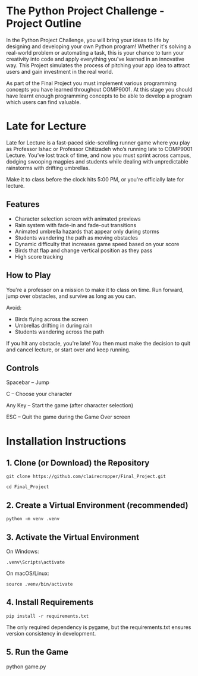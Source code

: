 # The Python Project Challenge - Project Outline
In the Python Project Challenge, you will bring your ideas to life by designing and developing your own Python program! Whether it's solving a real-world problem or automating a task, this is your chance to turn your creativity into code and apply everything you've learned in an innovative way. This Project simulates the process of pitching your app idea to attract users and gain investment in the real world. 

As part of the Final Project you must implement various programming concepts you have learned throughout COMP9001. At this stage you should have learnt enough programming concepts to be able to develop a program which users can find valuable. 

# Late for Lecture

Late for Lecture is a fast-paced side-scrolling runner game where you play as Professor Ishac or Professor Chitizadeh
who’s running late to COMP9001 Lecture. You’ve lost track of time, and now you must sprint across campus, dodging swooping magpies 
and students while dealing with unpredictable rainstorms with drifting umbrellas.

Make it to class before the clock hits 5:00 PM, or you're officially late for lecture.

## Features
- Character selection screen with animated previews
- Rain system with fade-in and fade-out transitions
- Animated umbrella hazards that appear only during storms
- Students wandering the path as moving obstacles
- Dynamic difficulty that increases game speed based on your score
- Birds that flap and change vertical position as they pass
- High score tracking

## How to Play
You're a professor on a mission to make it to class on time.
Run forward, jump over obstacles, and survive as long as you can.

Avoid:
- Birds flying across the screen
- Umbrellas drifting in during rain
- Students wandering across the path

If you hit any obstacle, you're late! You then must make the decision to quit and cancel lecture, or start over and keep running.

## Controls
Spacebar – Jump

C – Choose your character

Any Key – Start the game (after character selection)

ESC – Quit the game during the Game Over screen

# Installation Instructions
## 1. Clone (or Download) the Repository

```
git clone https://github.com/clairecropper/Final_Project.git
```
```
cd Final_Project
```

## 2. Create a Virtual Environment (recommended)

```
python -m venv .venv
```

## 3. Activate the Virtual Environment

On Windows:
```
.venv\Scripts\activate
```

On macOS/Linux:

```
source .venv/bin/activate
```

## 4. Install Requirements

```
pip install -r requirements.txt
```

The only required dependency is pygame, but the requirements.txt ensures version consistency in development.

## 5. Run the Game

python game.py
